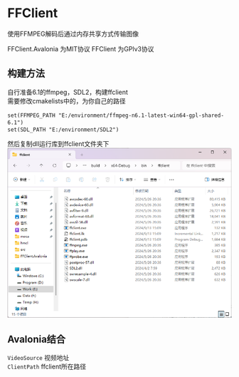 # FFClient

使用FFMPEG解码后通过内存共享方式传输图像

FFClient.Avalonia 为MIT协议
FFClient 为GPlv3协议

## 构建方法

自行准备6.1的ffmpeg，SDL2，构建ffclient  
需要修改cmakelists中的，为你自己的路径
```
set(FFMPEG_PATH "E:/environment/ffmpeg-n6.1-latest-win64-gpl-shared-6.1")
set(SDL_PATH "E:/environment/SDL2")
```
然后复制dll运行库到ffclient文件夹下  
![](./pic/pic1.png)  

## Avalonia结合

`VideoSource` 视频地址  
`ClientPath` ffclient所在路径
